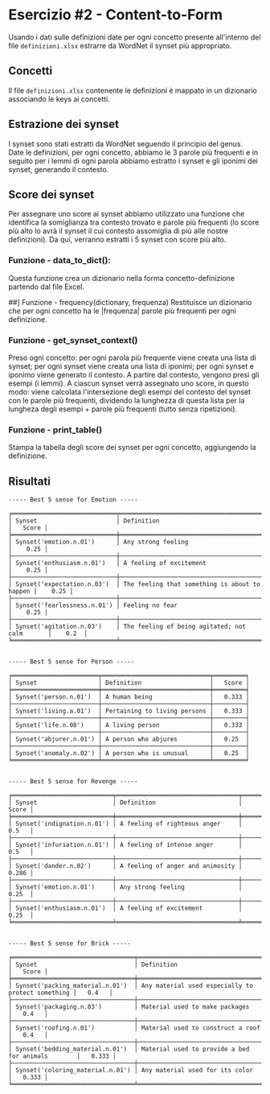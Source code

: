 # Esercizio #2 - Content-to-Form
Usando i dati sulle definizioni date per ogni concetto presente all'interno del file `definizioni.xlsx` estrarre da WordNet il synset più appropriato.

## Concetti
Il file `definizioni.xlsx` contenente le definizioni è mappato in un dizionario associando le keys ai concetti.  

## Estrazione dei synset
I synset sono stati estratti da WordNet seguendo il principio del genus.  
Date le definizioni, per ogni concetto, abbiamo le 3 parole più frequenti e in seguito per i lemmi di ogni parola abbiamo estratto i synset e gli iponimi dei synset, generando il contesto.  

## Score dei synset
Per assegnare uno score ai synset abbiamo utilizzato una funzione che identifica la somiglianza tra contesto trovato e parole più frequenti (lo score più alto lo avrà il synset il cui contesto assomiglia di più alle nostre definizioni).
Da qui, verranno estratti i 5 synset con score più alto.

### Funzione - data_to_dict():
Questa funzione crea un dizionario nella forma concetto-definizione partendo dal file Excel.

##] Funzione - frequency(dictionary, frequenza)
Restituisce un dizionario che per ogni concetto ha le |frequenza| parole più frequenti per ogni definizione.

### Funzione - get_synset_context()
Preso ogni concetto: 
per ogni parola più frequente viene creata una lista di synset;
per ogni synset viene creata una lista di iponimi;
per ogni synset e iponimo viene generato il contesto.
A partire dal contesto, vengono presi gli esempi (i lemmi).
A ciascun synset verrà assegnato uno score, in questo modo:
viene calcolata l'intersezione degli esempi del contesto del synset con le parole più frequenti, dividendo la lunghezza di questa lista per la lungheza degli esempi + parole più frequenti (tutto senza ripetizioni).

### Funzione - print_table()
Stampa la tabella degli score dei synset per ogni concetto, aggiungendo la definizione.

## Risultati
```
----- Best 5 sense for Emotion -----

╒═════════════════════════════╤═══════════════════════════════════════════════╤═════════╕
│ Synset                      │ Definition                                    │   Score │
╞═════════════════════════════╪═══════════════════════════════════════════════╪═════════╡
│ Synset('emotion.n.01')      │ Any strong feeling                            │    0.25 │
├─────────────────────────────┼───────────────────────────────────────────────┼─────────┤
│ Synset('enthusiasm.n.01')   │ A feeling of excitement                       │    0.25 │
├─────────────────────────────┼───────────────────────────────────────────────┼─────────┤
│ Synset('expectation.n.03')  │ The feeling that something is about to happen │    0.25 │
├─────────────────────────────┼───────────────────────────────────────────────┼─────────┤
│ Synset('fearlessness.n.01') │ Feeling no fear                               │    0.25 │
├─────────────────────────────┼───────────────────────────────────────────────┼─────────┤
│ Synset('agitation.n.03')    │ The feeling of being agitated; not calm       │    0.2  │
╘═════════════════════════════╧═══════════════════════════════════════════════╧═════════╛


----- Best 5 sense for Person -----

╒════════════════════════╤══════════════════════════════╤═════════╕
│ Synset                 │ Definition                   │   Score │
╞════════════════════════╪══════════════════════════════╪═════════╡
│ Synset('person.n.01')  │ A human being                │   0.333 │
├────────────────────────┼──────────────────────────────┼─────────┤
│ Synset('living.a.01')  │ Pertaining to living persons │   0.333 │
├────────────────────────┼──────────────────────────────┼─────────┤
│ Synset('life.n.08')    │ A living person              │   0.333 │
├────────────────────────┼──────────────────────────────┼─────────┤
│ Synset('abjurer.n.01') │ A person who abjures         │   0.25  │
├────────────────────────┼──────────────────────────────┼─────────┤
│ Synset('anomaly.n.02') │ A person who is unusual      │   0.25  │
╘════════════════════════╧══════════════════════════════╧═════════╛


----- Best 5 sense for Revenge -----

╒════════════════════════════╤══════════════════════════════════╤═════════╕
│ Synset                     │ Definition                       │   Score │
╞════════════════════════════╪══════════════════════════════════╪═════════╡
│ Synset('indignation.n.01') │ A feeling of righteous anger     │   0.5   │
├────────────────────────────┼──────────────────────────────────┼─────────┤
│ Synset('infuriation.n.01') │ A feeling of intense anger       │   0.5   │
├────────────────────────────┼──────────────────────────────────┼─────────┤
│ Synset('dander.n.02')      │ A feeling of anger and animosity │   0.286 │
├────────────────────────────┼──────────────────────────────────┼─────────┤
│ Synset('emotion.n.01')     │ Any strong feeling               │   0.25  │
├────────────────────────────┼──────────────────────────────────┼─────────┤
│ Synset('enthusiasm.n.01')  │ A feeling of excitement          │   0.25  │
╘════════════════════════════╧══════════════════════════════════╧═════════╛


----- Best 5 sense for Brick -----

╒══════════════════════════════════╤═══════════════════════════════════════════════════╤═════════╕
│ Synset                           │ Definition                                        │   Score │
╞══════════════════════════════════╪═══════════════════════════════════════════════════╪═════════╡
│ Synset('packing_material.n.01')  │ Any material used especially to protect something │   0.4   │
├──────────────────────────────────┼───────────────────────────────────────────────────┼─────────┤
│ Synset('packaging.n.03')         │ Material used to make packages                    │   0.4   │
├──────────────────────────────────┼───────────────────────────────────────────────────┼─────────┤
│ Synset('roofing.n.01')           │ Material used to construct a roof                 │   0.4   │
├──────────────────────────────────┼───────────────────────────────────────────────────┼─────────┤
│ Synset('bedding_material.n.01')  │ Material used to provide a bed for animals        │   0.333 │
├──────────────────────────────────┼───────────────────────────────────────────────────┼─────────┤
│ Synset('coloring_material.n.01') │ Any material used for its color                   │   0.333 │
╘══════════════════════════════════╧═══════════════════════════════════════════════════╧═════════╛

